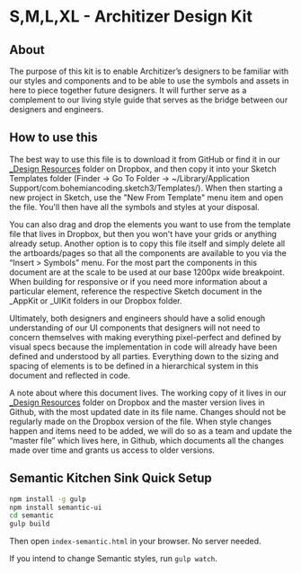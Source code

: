 # S,M,L,XL - Architizer Design Kit


## About

The purpose of this kit is to enable Architizer’s designers to be familiar with our styles and components and to be able to use the symbols and assets in here to piece together future designers. It will further serve as a complement to our living style guide that serves as the bridge between our designers and engineers.

## How to use this

The best way to use this file is to download it from GitHub or find it in our [_Design Resources](https://www.dropbox.com/sh/7lyl5cwkbrlbiks/AAAe901ekNM6ErFaCEWNRXTua?dl=0) folder on Dropbox, and then copy it into your Sketch Templates folder (Finder -> Go To Folder -> ~/Library/Application Support/com.bohemiancoding.sketch3/Templates/). When then starting a new project in Sketch, use the "New From Template" menu item and open the file. You'll then have all the symbols and styles at your disposal.

You can also drag and drop the elements you want to use from the template file that lives in Dropbox, but then you won't have your grids or anything already setup. Another option is to copy this file itself and simply delete all the artboards/pages so that all the components are available to you via the “Insert > Symbols” menu. For the most part the components in this document are at the scale to be used at our base 1200px wide breakpoint. When building for responsive or if you need more information about a particular element, reference the respective Sketch document in the _AppKit or _UIKit folders in our Dropbox folder.

Ultimately, both designers and engineers should have a solid enough understanding of our UI components that designers will not need to concern themselves with making everything pixel-perfect and defined by visual specs because the implementation in code will already have been defined and understood by all parties. Everything down to the sizing and spacing of elements is to be defined in a hierarchical system in this document and reflected in code.

A note about where this document lives. The working copy of it lives in our [_Design Resources](https://www.dropbox.com/sh/7lyl5cwkbrlbiks/AAAe901ekNM6ErFaCEWNRXTua?dl=0) folder on Dropbox and the master version lives in Github, with the most updated date in its file name. Changes should not be regularly made on the Dropbox version of the file. When style changes happen and items need to be added, we will do so as a team and update the “master file” which lives here, in Github, which documents all the changes made over time and grants us access to older versions.

## Semantic Kitchen Sink Quick Setup

```bash
npm install -g gulp
npm install semantic-ui
cd semantic
gulp build
```
Then open `index-semantic.html` in your browser. No server needed.

If you intend to change Semantic styles, run `gulp watch`.